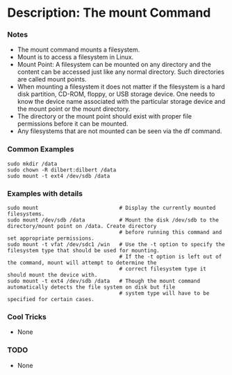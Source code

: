 # Description: The mount Command

### Notes
* The mount command mounts a filesystem.
* Mount is to access a filesystem in Linux.
* Mount Point: A filesystem can be mounted on any directory and the content can be accessed just like any normal
  directory. Such directories are called mount points.
* When mounting a filesystem it does not matter if the filesystem is a hard disk partition, CD-ROM, floppy, or USB
  storage device. One needs to know the device name associated with the particular storage device and the mount
  point or the mount directory.
* The directory or the mount point should exist with proper file permissions before it can be mounted.
* Any filesystems that are not mounted can be seen via the df command.

### Common Examples
```shell
sudo mkdir /data
sudo chown -R dilbert:dilbert /data
sudo mount -t ext4 /dev/sdb /data
```

### Examples with details
```shell
sudo mount                          # Display the currently mounted filesystems.
sudo mount /dev/sdb /data           # Mount the disk /dev/sdb to the directory/mount point on /data. Create directory
                                    # before running this command and set appropriate permissions.
sudo mount -t vfat /dev/sdc1 /win   # Use the -t option to specify the filesystem type that should be used for mounting.
                                    # If the -t option is left out of the command, mount will attempt to determine the
                                    # correct filesystem type it should mount the device with.
sudo mount -t ext4 /dev/sdb /data   # Though the mount command automatically detects the file system on disk but file
                                    # system type will have to be specified for certain cases.
```

### Cool Tricks
* None

### TODO
* None

